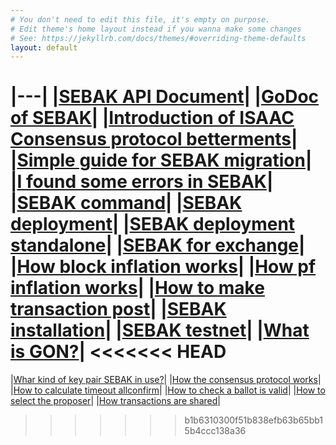 ```yaml
---
# You don't need to edit this file, it's empty on purpose.
# Edit theme's home layout instead if you wanna make some changes
# See: https://jekyllrb.com/docs/themes/#overriding-theme-defaults
layout: default
---
```


|---|
|[SEBAK API Document](https://bosnet.github.io/sebak)|
|[GoDoc of SEBAK](https://godoc.org/boscoin.io/sebak)|
|[Introduction of ISAAC Consensus protocol betterments](/introduction-isaac-consensus-protocol-betterment/)|
|[Simple guide for SEBAK migration](/simple-guide-for-sebak-migration/)|
|[I found some errors in SEBAK](/I-find-some-errors-in-sebak/)|
|[SEBAK command](/SEBAK-command/)|
|[SEBAK deployment](/SEBAK-deployment/)|
|[SEBAK deployment standalone](/SEBAK-deployment-standalone/)|
|[SEBAK for exchange](/SEBAK-for-exchange/)|
|[How block inflation works](/how-block-inflation-works/)|
|[How pf inflation works](/how-pf-inflation-works/)|
|[How to make transaction post](/how-to-make-transaction-post/)|
|[SEBAK installation](/SEBAK-installation/)|
|[SEBAK testnet](/SEBAK-testnet/)|
|[What is GON?](/what-is-gon/)|
<<<<<<< HEAD
=======
|[Whar kind of key pair SEBAK in use?](/What-kind-of-key-pair-sebak-in-use/)|
|[How the consensus protocol works](/how-the-consensus-protocol-works/)|
|[How to calculate timeout allconfirm](/how-to-calculate-timeout-allconfirm/)|
|[How to check a ballot is valid](/how-to-check-a-ballot-is-valid/)|
|[How to select the proposer](/how-to-select-the-proposer/)|
|[How transactions are shared](/how-transactions-are-shared/)|
>>>>>>> b1b6310300f51b838efb63b65bb15b4ccc138a36
